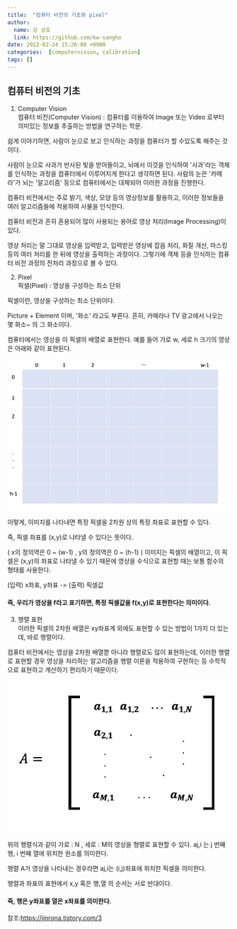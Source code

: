 ```yaml
---
title:  "컴퓨터 비전의 기초와 pixel"
author:
  name: 강 상호
  link: https://github.com/kw-sangho
date: 2022-02-24 15:26:00 +0900
categories:  [computervision, calibration]
tags: []
---
```


## 컴퓨터 비전의 기초

1) Computer Vision  
컴퓨터 비전(Computer Vision) : 컴퓨터를 이용하여 Image 또는 Video 로부터 의미있는 정보를 추출하는 방법을 연구하는 학문.    

쉽게 이야기하면, 사람이 눈으로 보고 인식하는 과정을 컴퓨터가 할 수있도록 해주는 것이다. 

사람이 눈으로 사과가 반사된 빛을 받아들이고, 뇌에서 이것을 인식하여 '사과'라는 객체를 인식하는 과정을 컴퓨터에서 이루어지게 한다고 생각하면 된다. 사람의 눈은 '카메라'가 뇌는 '알고리즘' 등으로 컴퓨터에서는 대체되어 이러한 과정을 진행한다.


컴퓨터 비전에서는 주로 밝기, 색상, 모양 등의 영상정보를 활용하고, 이러한 정보들을 여러 알고리즘들에 적용하여 사물을 인식한다.

컴퓨터 비전과 흔히 혼용되어 많이 사용되는 용어로 영상 처리(Image Processing)이 있다. 

영상 처리는 말 그대로 영상을 입력받고, 입력받은 영상에 잡음 처리, 화질 개선, 마스킹 등의 여러 처리를 한 뒤에 영상을 출력하는 과정이다. 그렇기에 객체 등을 인식하는 컴퓨터 비전 과정의 전처리 과정으로 볼 수 있다. 

2) Pixel  
픽셀(Pixel) : 영상을 구성하는 최소 단위

 

픽셀이란, 영상을 구성하는 최소 단위이다. 

Picture + Element 이며, '화소' 라고도 부른다. 흔히, 카메라나 TV 광고에서 나오는 몇 화소~ 의 그 화소이다.

 

컴퓨터에서는 영상을 이 픽셀의 배열로 표현한다. 예를 들어 가로 w, 세로 h 크기의 영상은 아래와 같이 표현된다.

![slide1](/assets/img/pixel.png)

이렇게, 이미지를 나타내면 특정 픽셀을 2차원 상의 특정 좌표로 표현할 수 있다.

즉, 픽셀 좌표를 (x,y)로 나타낼 수 있다는 뜻이다.

( x의 정의역은 0 ~ (w-1) , y의 정의역은 0 ~ (h-1) )
이미지는 픽셀의 배열이고, 이 픽셀은 (x,y)의 좌표로 나타낼 수 있기 때문에 영상을 수식으로 표현할 때는 보통 함수의 형태를 사용한다.

(입력) x좌표, y좌표 -> (출력) 픽셀값

 

#### 즉, 우리가 영상을 f라고 표기하면, 특정 픽셀값을 f(x,y)로 표현한다는 의미이다.

3) 행렬 표현  
이러한 픽셀의 2차원 배열은 xy좌표계 외에도 표현할 수 있는 방법이 1가지 더 있는데, 바로 행렬이다.

컴퓨터 비전에서는 영상을 2차원 배열뿐 아니라 행렬로도 많이 표현하는데, 이러한 행렬로 표현할 경우 영상을 처리하는 알고리즘을 행렬 이론을 적용하여 구현하는 등 수학적으로 표현하고 계산하기 편리하기 때문이다.


![slide2](/assets/img/pixelmatrix.png)

위의 행렬식과 같이 가로 : N , 세로 : M의 영상을 형렬로 표현할 수 있다.
aj,i 는 j 번째 행, i 번째 열에 위치한 원소를 의미한다.

행렬 A가 영상을 나타내는 경우라면 
aj,i는 (i,j)좌표에 위치한 픽셀을 의미한다.

행렬과 좌표의 표현에서 x,y 혹은 행,열 의 순서는 서로 반대이다.

#### 즉, 행은 y좌표를 열은 x좌표를 의미한다.

참조:https://jinrona.tistory.com/3
